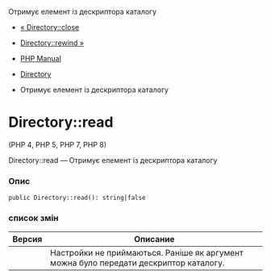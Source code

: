 Отримує елемент із дескриптора каталогу

-   [« Directory::close](directory.close.md)
    
-   [Directory::rewind »](directory.rewind.md)
    
-   [PHP Manual](index.md)
    
-   [Directory](class.directory.md)
    
-   Отримує елемент із дескриптора каталогу
    

# Directory::read

(PHP 4, PHP 5, PHP 7, PHP 8)

Directory::read — Отримує елемент із дескриптора каталогу

### Опис

```methodsynopsis
public Directory::read(): string|false
```

### список змін

| Версия | Описание                                                                              |
|--------|---------------------------------------------------------------------------------------|
|        | Настройки не приймаються. Раніше як аргумент можна було передати дескриптор каталогу. |